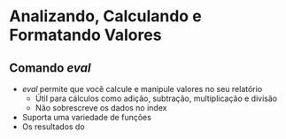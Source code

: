 # Analizando, Calculando e Formatando Valores

## Comando _eval_

* _eval_ permite que você calcule e manipule valores no seu relatório
	* Útil para cálculos como adição, subtração, multiplicação e divisão
	* Não sobrescreve os dados no index
* Suporta uma variedade de funções
*  Os resultados do 
<!--stackedit_data:
eyJoaXN0b3J5IjpbMTMxNzA5MjA5LC0xNTc0MTAyNDg4XX0=
-->